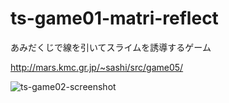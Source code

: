 # ts-game01-matri-reflect
あみだくじで線を引いてスライムを誘導するゲーム

http://mars.kmc.gr.jp/~sashi/src/game05/

![ts-game02-screenshot](https://user-images.githubusercontent.com/82739042/135278791-e881fd8e-71cf-480c-9384-3fbffe518200.jpg)
